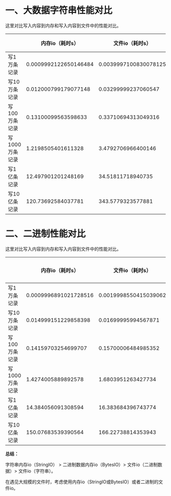 # 一、大数据字符串性能对比

这里对比写入内容到内存和写入内容到文件中的性能对比。

|                | 内存io（耗时s）       | 文件io（耗时s）       | 文件大小/内存大小 |
| -------------- | --------------------- | --------------------- | ----------------- |
| 写1万条记录    | 0.0009992122650146484 | 0.0039997100830078125 | 204k              |
| 写10万条记录   | 0.012000799179077148  | 0.03299999237060547   | 2138k             |
| 写100万条记录  | 0.13100099563598633   | 0.33710694313049316   | 22353k，          |
| 写1000万条记录 | 1.2198505401611328    | 3.4792706966400146    | 233290kb，227MB   |
| 写1亿条记录    | 12.497901201248169    | 34.51811718940735     | 2.31GB            |
| 写10亿条记录   | 120.73692584037781    | 343.5779323577881     | 24.1GB            |

# 二、二进制性能对比

这里对比写入内容到内存和写入内容到文件中的性能对比。

|                | 内存io（耗时s）       | 文件io（耗时s）       | 文件大小/内存大小 |
| -------------- | --------------------- | --------------------- | ----------------- |
| 写1万条记录    | 0.0009996891021728516 | 0.0019998550415039062 | 195k              |
| 写10万条记录   | 0.014999151229858398  | 0.01699995994567871   | 2040k             |
| 写100万条记录  | 0.14159703254699707   | 0.15700006484985352   | 21376k            |
| 写1000万条记录 | 1.4274005889892578    | 1.6803951263427734    | 218M              |
| 写1亿条记录    | 14.384056091308594    | 16.383684396743774    | 2.22GB            |
| 写10亿条记录   | 150.07683539390564    | 166.22738814353943    | 23.1GB            |



**总结：**

字符串内存io（StringIO） > 二进制数据内存io（BytesIO）> 文件io（二进制数据）> 文件io（字符串）。

在遇见大规模的文件时，考虑使用内存io（StringIO或BytesIO）或者二进制的文件io。